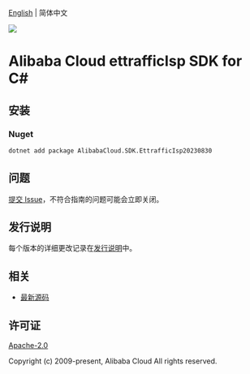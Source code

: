 [English](README.md) | 简体中文

![](https://aliyunsdk-pages.alicdn.com/icons/AlibabaCloud.svg)

# Alibaba Cloud ettrafficIsp SDK for C#

## 安装

### Nuget

```bash
dotnet add package AlibabaCloud.SDK.EttrafficIsp20230830
```

## 问题

[提交 Issue](https://github.com/aliyun/alibabacloud-csharp-sdk/issues/new)，不符合指南的问题可能会立即关闭。

## 发行说明

每个版本的详细更改记录在[发行说明](./ChangeLog.md)中。

## 相关

* [最新源码](https://github.com/aliyun/alibabacloud-csharp-sdk/)

## 许可证

[Apache-2.0](http://www.apache.org/licenses/LICENSE-2.0)

Copyright (c) 2009-present, Alibaba Cloud All rights reserved.
